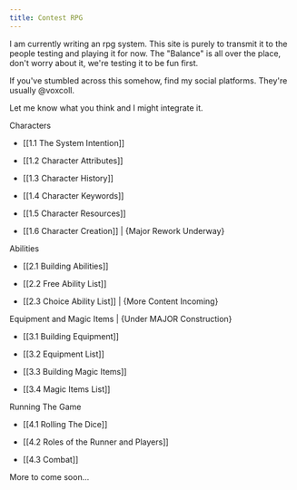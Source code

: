 ```yaml
---
title: Contest RPG
---
```


I am currently writing an rpg system. This site is purely to transmit it to the people testing and playing it for now. The "Balance" is all over the place, don't worry about it, we're testing it to be fun first.

If you've stumbled across this somehow, find my social platforms. They're usually @voxcoll.

Let me know what you think and I might integrate it.

Characters

- [[1.1 The System Intention]] 

- [[1.2 Character Attributes]]

- [[1.3 Character History]]

- [[1.4 Character Keywords]]

- [[1.5 Character Resources]]

- [[1.6 Character Creation]] | {Major Rework Underway}

Abilities

- [[2.1 Building Abilities]]

- [[2.2 Free Ability List]]

- [[2.3 Choice Ability List]] | {More Content Incoming}

Equipment and Magic Items | {Under MAJOR Construction}

- [[3.1 Building Equipment]]

- [[3.2 Equipment List]]

- [[3.3 Building Magic Items]]

- [[3.4 Magic Items List]]

Running The Game

- [[4.1 Rolling The Dice]]

- [[4.2 Roles of the Runner and Players]]

- [[4.3 Combat]]


More to come soon...